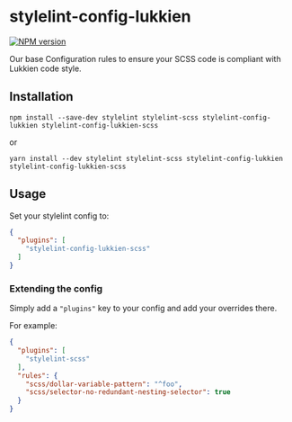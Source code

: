 # stylelint-config-lukkien

[![NPM version](http://img.shields.io/npm/v/stylelint-config-lukkien-scss.svg)](https://www.npmjs.org/package/stylelint-config-lukkien-scss)

Our base Configuration rules to ensure your SCSS code is compliant with Lukkien code style.

## Installation

```console
npm install --save-dev stylelint stylelint-scss stylelint-config-lukkien stylelint-config-lukkien-scss
```

or

```console
yarn install --dev stylelint stylelint-scss stylelint-config-lukkien stylelint-config-lukkien-scss
```

## Usage

Set your stylelint config to:

```json
{
  "plugins": [
    "stylelint-config-lukkien-scss"
  ]
}
```

### Extending the config

Simply add a `"plugins"` key to your config and add your overrides there.

For example:

```json
{
  "plugins": [
    "stylelint-scss"
  ],
  "rules": {
    "scss/dollar-variable-pattern": "^foo",
    "scss/selector-no-redundant-nesting-selector": true
  }
}
```
